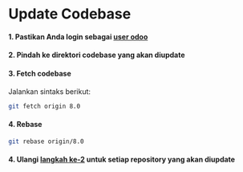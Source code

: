 # Update Codebase

#### 1. Pastikan Anda login sebagai [user odoo](../terminologi.md#user-odoo)
#### <a name="l2">2.</a> Pindah ke direktori codebase yang akan diupdate
#### 3. Fetch codebase

Jalankan sintaks berikut:

```bash
git fetch origin 8.0
```

#### 4. Rebase

```bash
git rebase origin/8.0
```

#### 4. Ulangi [langkah ke-2](#l2) untuk setiap repository yang akan diupdate
